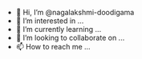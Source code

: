 - 👋 Hi, I’m @nagalakshmi-doodigama
- 👀 I’m interested in ...
- 🌱 I’m currently learning ...
- 💞️ I’m looking to collaborate on ...
- 📫 How to reach me ...

<!---
nagalakshmi-doodigama/nagalakshmi-doodigama is a ✨ special ✨ repository because its `README.md` (this file) appears on your GitHub profile.
You can click the Preview link to take a look at your changes.
--->
